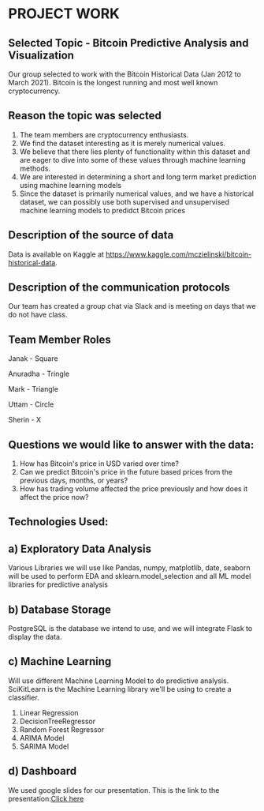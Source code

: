 
# PROJECT WORK

## Selected Topic - Bitcoin Predictive Analysis and Visualization
Our group selected to work with the Bitcoin Historical Data (Jan 2012 to March 2021). Bitcoin is the longest running and most well known cryptocurrency.

## Reason the topic was selected
1) The team members are cryptocurrency enthusiasts.
2) We find the dataset interesting as it is merely numerical values.
3) We believe that there lies plenty of functionality within this dataset and are eager to dive into some of these values through machine learning methods.
4) We are interested in determining a short and long term market prediction using machine learning models
5) Since the dataset is primarily numerical values, and we have a historical dataset, we can possibly use both supervised and unsupervised machine learning models to predidct Bitcoin prices

## Description of the source of data
Data is available on Kaggle at https://www.kaggle.com/mczielinski/bitcoin-historical-data.

##  Description of the communication protocols 
Our team has created a group chat via Slack and is meeting on days that we do not have class.

## Team Member Roles

Janak -  Square

Anuradha - Tringle

Mark - Triangle

Uttam - Circle

Sherin - X

## Questions we would like to answer with the data:

1)  How has Bitcoin's price in USD varied over time?
2)  Can we predict Bitcoin's price in the future based prices from the previous days, months, or years?
3)  How has trading volume affected the price previously and how does it affect the price now?

## Technologies Used: 

## a) Exploratory Data Analysis
Various Libraries we will use like Pandas, numpy, matplotlib, date, seaborn will be used to perform EDA and sklearn.model_selection and all ML model libraries for predictive analysis 

## b) Database Storage
PostgreSQL is the database we intend to use, and we will integrate Flask to display the data.

## c) Machine Learning
Will use different Machine Learning Model to do predictive analysis. SciKitLearn is the Machine Learning library we'll be using to create a classifier. 
1) Linear Regression
2) DecisionTreeRegressor
3) Random Forest Regressor
4) ARIMA Model
5) SARIMA Model

## d) Dashboard
We used google slides for our presentation.  This is the link to the presentation:[Click here](https://docs.google.com/presentation/d/1hqEKFD-_s7xPiY4kffiQOeBNFVU4e59aDoc2pJYWI-4/edit?usp=sharing)
